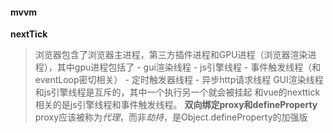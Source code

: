 #### mvvm ####

**nextTick**
>浏览器包含了浏览器主进程，第三方插件进程和GPU进程（浏览器渲染进程），其中gpu进程包括了
    - gui渲染线程
    - js引擎线程 
    - 事件触发线程（和eventLoop密切相关）
    - 定时触发器线程
    - 异步http请求线程
GUI渲染线程和js引擎线程是互斥的，其中一个执行另一个就会被挂起
和vue的nexttick相关的是js引擎线程和事件触发线程。
**双向绑定proxy和defineProperty**
proxy应该被称为*代理*，而非*劫持*，是Object.defineProperty的加强版